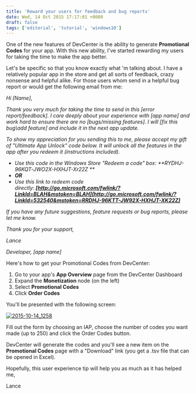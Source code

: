 ```yaml
---
title: 'Reward your users for feedback and bug reports'
date: Wed, 14 Oct 2015 17:17:01 +0000
draft: false
tags: ['editorial', 'tutorial', 'windows10']
---
```


One of the new features of DevCenter is the ability to generate **Promotional Codes** for your app. With this new ability, I've started rewarding my users for taking the time to make the app better.

Let's be specific so that you know exactly what 'm talking about. I have a relatively popular app in the store and get all sorts of feedback, crazy nonsense and helpful alike. For those users whom send in a helpful bug report or would get the following email from me:

_Hi \[Name\],_

_Thank you very much for taking the time to send in this \[error report/feedback\]. I care deeply about your experience with \[app name\] and work hard to ensure there are no \[bugs/missing features\]. I will \[fix this bug\\add feature\] and include it in the next app update._

_To show my appreciation for you sending this to me, please accept my gift of "Ultimate App Unlock" code below. It will unlock all the features in the app after you redeem it (instructions included)._

*   _Use this code in the Windows Store "Redeem a code" box: **RYDHJ-96KQT-JWO2X-HXHJT-Xr22Z **_
*   _**OR**_
*   _Use this link to redeem code directly: **[http://go.microsoft.com/fwlink/?LinkId=BLAH&mstoken=BLAH](http://go.microsoft.com/fwlink/?LinkId=532540&mstoken=RRDHJ-96KTT-JW92X-HXHJT-XK22Z)**_

_If you have any future suggestions, feature requests or bug reports, please let me know._

_Thank you for your support,_

_Lance_

_Developer, \[app name\]_

Here's how to get your Promotional Codes from DevCenter:

1.  Go to your app's **App Overview** page from the DevCenter Dashboard
2.  Expand the **Monetization** node (on the left)
3.  Select **Promotional Codes**
4.  Click **Order Codes**

You'll be presented with the following screen:

[![2015-10-14_1258](/dvlup-blog/wp-content/uploads/2015/10/2015-10-14_1258.png?w=660)](/dvlup-blog/wp-content/uploads/2015/10/2015-10-14_1258.png)

Fill out the form by choosing an IAP, choose the number of codes you want made (up to 250) and click the Order Codes button.

DevCenter will generate the codes and you'll see a new item on the **Promotional Codes** page with a "Download" link (you get a .tsv file that can be opened in Excel).

Hopefully, this user experience tip will help you as much as it has helped me,

Lance